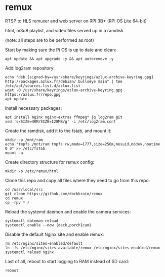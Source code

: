 # remux
RTSP to HLS remuxer and web server on RPI 3B+ (RPI OS Lite 64-bit)

html, m3u8 playlist, and video files served up in a ramdisk

(note: all steps are to be performed as root)

Start by making sure the Pi OS is up to date and clean:
```
apt update && apt upgrade -y && apt autoremove -y
```

Add log2ram repository:
```
echo "deb [signed-by=/usr/share/keyrings/azlux-archive-keyring.gpg] http://packages.azlux.fr/debian/ bullseye main" | tee /etc/apt/sources.list.d/azlux.list
wget -O /usr/share/keyrings/azlux-archive-keyring.gpg  https://azlux.fr/repo.gpg
apt update
```

Install necessary packages:
```
apt install nginx nginx-extras ffmpeg* jq log2ram git
sed 's/SIZE=40M/SIZE=128MB/g' -i /etc/log2ram.conf
```

Create the ramdisk, add it to the fstab, and mount it:
```
mkdir -p /mnt/ram
echo "tmpfs /mnt/ram tmpfs rw,mode=1777,size=256m,nosuid,nodev,noatime 0 0" >> /etc/fstab
mount -a
```

Create directory structure for remux config:
```
mkdir -p /etc/remux/html
```

Clone this repo and copy all files where they need to go from this repo:
```
cd /usr/local/src
git clone https://github.com/dorkbrain/remux
cd remux
cp -rpv * /
```

Reload the systemd daemon and enable the camera services:
```
systemctl datemon-reload
systemctl enable --now {deck,porch}cam1
```

Disable the default Nginx site and enable remux:
```
rm /etc/nginx/sites-enabled/default
ln -fs /etc/nginx/sites-available/remux /etc/nginx/sites-enabled/remux
systemctl reload nginx
```

Last of all, reboot to start logging to RAM instead of SD card:
```
reboot
```